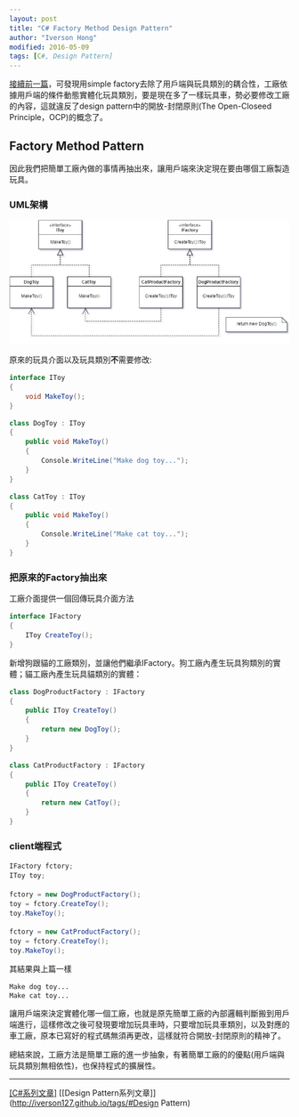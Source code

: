```yaml
---
layout: post
title: "C# Factory Method Design Pattern"
author: "Iverson Hong"
modified: 2016-05-09
tags: [C#, Design Pattern]
---
```


[接續前一篇](http://iverson127.github.io/CSharp_DesignPattern_SimpleFactory/)，可發現用simple factory去除了用戶端與玩具類別的耦合性，工廠依據用戶端的條件動態實體化玩具類別，要是現在多了一樣玩具車，勢必要修改工廠的內容，這就違反了design pattern中的開放-封閉原則(The Open-Closeed Principle，OCP)的概念了。

## Factory Method Pattern ##

因此我們把簡單工廠內做的事情再抽出來，讓用戶端來決定現在要由哪個工廠製造玩具。

### UML架構 ###

![](..\images\postImage\CSharp_DesignPattern_FactoryMethod\FactoryMethod.png)

原來的玩具介面以及玩具類別**不**需要修改:

~~~csharp
interface IToy
{
    void MakeToy();
}
~~~

~~~csharp
class DogToy : IToy
{
    public void MakeToy()
    {
        Console.WriteLine("Make dog toy...");
    }
}
~~~

~~~csharp
class CatToy : IToy
{
    public void MakeToy()
    {
        Console.WriteLine("Make cat toy...");
    }
}
~~~

### 把原來的Factory抽出來 ###

工廠介面提供一個回傳玩具介面方法

~~~csharp
interface IFactory
{
    IToy CreateToy();
}
~~~

新增狗跟貓的工廠類別，並讓他們繼承IFactory。狗工廠內產生玩具狗類別的實體；貓工廠內產生玩具貓類別的實體：

~~~csharp
class DogProductFactory : IFactory
{
    public IToy CreateToy()
    {
        return new DogToy();
    }
}
~~~

~~~csharp
class CatProductFactory : IFactory
{
    public IToy CreateToy()
    {
        return new CatToy();
    }
}
~~~

### client端程式 ###

~~~csharp
IFactory fctory;
IToy toy;

fctory = new DogProductFactory();
toy = fctory.CreateToy();
toy.MakeToy();

fctory = new CatProductFactory();
toy = fctory.CreateToy();
toy.MakeToy();
~~~

其結果與上篇一樣

    Make dog toy...
    Make cat toy...

讓用戶端來決定實體化哪一個工廠，也就是原先簡單工廠的內部邏輯判斷搬到用戶端進行，這樣修改之後可發現要增加玩具車時，只要增加玩具車類別，以及對應的車工廠，原本已寫好的程式碼無須再更改，這樣就符合開放-封閉原則的精神了。

總結來說，工廠方法是簡單工廠的進一步抽象，有著簡單工廠的的優點(用戶端與玩具類別無相依性)，也保持程式的擴展性。

----------

[[C#系列文章]](http://iverson127.github.io/tags/#C#) [[Design Pattern系列文章]](http://iverson127.github.io/tags/#Design Pattern)